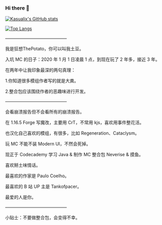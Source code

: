 ### Hi there 👋

[![Kasualix's GitHub stats](https://github-readme-stats.vercel.app/api?username=CatastropheChou)](https://github.com/anuraghazra/github-readme-stats)

[![Top Langs](https://github-readme-stats.vercel.app/api/top-langs/?username=CatastropheChou&layout=compact&theme=blueberry&card_width=445)](https://github.com/anuraghazra/github-readme-stats)

——————————————

我是狂想ThePotato，你可以叫我土豆。

入坑 MC 的日子：2020 年 1 月 1 日凌晨 1 点，到现在玩了 2 年多，接近 3 年。

在两年中让我印象最深的两句真理：

1.你知道很多模组作者写的就是大粪。

2.整合包应该围绕作者的恶趣味进行开发。

——————————————

会看崩溃报告但不会看所有的崩溃报告。

在 1.16.5 Forge 写魔改，主要用 CrT，不常用 kjs，喜欢用事件整花活。

也汉化自己喜欢的模组，有很多，比如 Regeneration、Cataclysm。

玩 MC 不能不装 Modern UI，不然会死掉。

现正于 Codecademy 学习 Java & 制作 MC 整合包 Neverise & 摸鱼。

喜欢掰土味情话。

最喜欢的作家是 Paulo Coelho。

最喜欢的 B 站 UP 主是 Tankofpacer。

最爱的人是你。

——————————————

小贴士：不要做整合包，会变得不幸。
